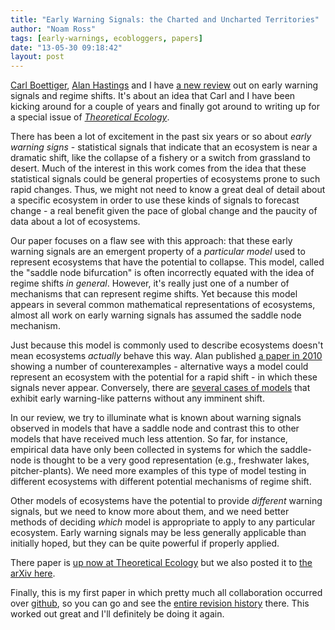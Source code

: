 ```yaml
---
title: "Early Warning Signals: the Charted and Uncharted Territories"
author: "Noam Ross"
tags: [early-warnings, ecobloggers, papers]
date: "13-05-30 09:18:42"
layout: post
--- 
```



[Carl Boettiger](carlboettiger.info), [Alan
Hastings](http://two.ucdavis.edu/~me/) and I have [a new
review](http://dx.doi.org/10.1007/s12080-013-0192-6) out on early warning signals and
regime shifts. It's about an idea that Carl and I have been kicking
around for a couple of years and finally got around to writing up for a
special issue of [*Theoretical
Ecology*](http://link.springer.com/journal/12080).

There has been a lot of excitement in the past six years or so about
*early warning signs* - statistical signals that indicate that an
ecosystem is near a dramatic shift, like the collapse of a fishery or a
switch from grassland to desert. Much of the interest in this work comes
from the idea that these statistical signals could be general properties
of ecosystems prone to such rapid changes. Thus, we might not need to
know a great deal of detail about a specific ecosystem in order to use
these kinds of signals to forecast change - a real benefit given the
pace of global change and the paucity of data about a lot of ecosystems.

Our paper focuses on a flaw see with this approach: that these early
warning signals are an emergent property of a *particular model* used to
represent ecosystems that have the potential to collapse. This model,
called the "saddle node bifurcation" is often incorrectly equated with
the idea of regime shifts *in general*. However, it's really just one of
a number of mechanisms that can represent regime shifts. Yet because
this model appears in several common mathematical representations of
ecosystems, almost all work on early warning signals has assumed the
saddle node mechanism.

Just because this model is commonly used to describe ecosystems doesn't
mean ecosystems *actually* behave this way. Alan published [a paper in
2010](http://dx.doi.org/10.1111/j.1461-0248.2010.01439.x) showing a
number of counterexamples - alternative ways a model could represent an
ecosystem with the potential for a rapid shift - in which these signals
never appear. Conversely, there are [several cases of
models](http://dx.doi.org/10.1111/j.1600-0706.2012.20838.x) that exhibit
early warning-like patterns without any imminent shift.

In our review, we try to illuminate what is known about warning signals
observed in models that have a saddle node and contrast this to other
models that have received much less attention. So far, for instance,
empirical data have only been collected in systems for which the
saddle-node is thought to be a very good representation (e.g.,
freshwater lakes, pitcher-plants). We need more examples of this type of
model testing in different ecosystems with different potential
mechanisms of regime shift.

Other models of ecosystems have the potential to provide *different*
warning signals, but we need to know more about them, and we need better
methods of deciding *which* model is appropriate to apply to any
particular ecosystem. Early warning signals may be less generally
applicable than initially hoped, but they can be quite powerful if
properly applied.

There paper is [up now at Theoretical Ecology](http://dx.doi.org/10.1007/s12080-013-0192-6 ) but we also posted it to [the arXiv
here](http://arxiv.org/abs/1305.6700).

Finally, this is my first paper in which pretty much all collaboration
occurred over [github](https://github.com/), so you can go and see the
[entire revision
history](https://github.com/cboettig/ews-review/commits/master/manuscript.md)
there. This worked out great and I'll definitely be doing it again.

